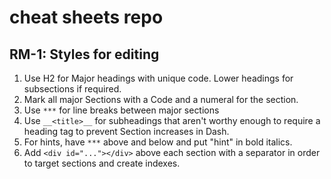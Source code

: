 # cheat sheets repo

## RM-1: Styles for editing

1. Use H2 for Major headings with unique code. Lower headings for subsections if required.
2. Mark all major Sections with a Code and a numeral for the section.
3. Use `***` for line breaks between major sections
4. Use `__<title>__` for subheadings that aren't worthy enough to require a heading tag to prevent Section increases in Dash.
5. For hints, have `***` above and below and put "hint" in bold italics.
6. Add `<div id="..."></div>` above each section with a separator in order to target sections and create indexes. 
